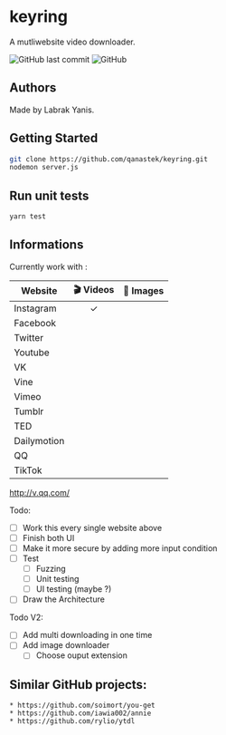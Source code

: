 # keyring
A mutliwebsite video downloader.

![GitHub last commit](https://img.shields.io/github/last-commit/qanastek/keyring.svg?style=flat-square)
![GitHub](https://img.shields.io/github/license/qanastek/keyring.svg?style=flat-square)

## Authors

Made by Labrak Yanis.

## Getting Started

```bash
git clone https://github.com/qanastek/keyring.git
nodemon server.js
```

## Run unit tests

```bash
yarn test
```

## Informations

Currently work with :

| Website      | 🎬 Videos  | 🌁 Images |
| ---------    |:----------:| ----------:|
| Instagram    | ✓          |            |
| Facebook     |            |            |
| Twitter      |            |            |
| Youtube      |            |            |
| VK           |            |            |
| Vine         |            |            |
| Vimeo        |            |            |
| Tumblr       |            |            |
| TED          |            |            |
| Dailymotion  |            |            |
| QQ           |            |            |
| TikTok       |            |            |

http://v.qq.com/

Todo:
- [ ] Work this every single website above
- [ ] Finish both UI
- [ ] Make it more secure by adding more input condition
- [ ] Test
	- [ ] Fuzzing
	- [ ] Unit testing
	- [ ] UI testing (maybe ?)
- [ ] Draw the Architecture

Todo V2:
- [ ] Add multi downloading in one time
- [ ] Add image downloader
	- [ ] Choose ouput extension

## Similar GitHub projects:

	* https://github.com/soimort/you-get
	* https://github.com/iawia002/annie
	* https://github.com/rylio/ytdl